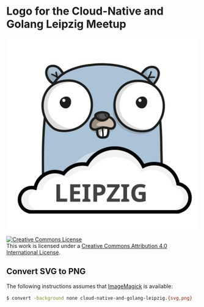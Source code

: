 # Logo for the Cloud-Native and Golang Leipzig Meetup

![cloud-native and golang leipzig meetup logo](./cloud-native-and-golang-leipzig.svg)

<a rel="license" href="http://creativecommons.org/licenses/by/4.0/"><img alt="Creative Commons License" style="border-width:0" src="https://i.creativecommons.org/l/by/4.0/88x31.png" /></a><br />This work is licensed under a <a rel="license" href="http://creativecommons.org/licenses/by/4.0/">Creative Commons Attribution 4.0 International License</a>.

## Convert SVG to PNG

The following instructions assumes that [ImageMagick](https://www.imagemagick.org/) is available:

```bash
$ convert -background none cloud-native-and-golang-leipzig.{svg,png}
```
